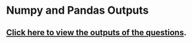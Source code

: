 # Numpy and Pandas Outputs
## [Click here to view the outputs of the questions](https://github.com/Tharaniesh3/Cognizance-/blob/master/Task8/OUTPUTS%20TASK-8.pdf).
